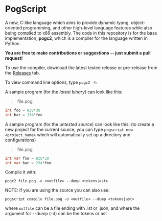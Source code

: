 # PogScript

A new, C-like language which aims to provide dynamic typng, object-oriented programming, and other high-level language features while also being compiled to x86 assembly. The code in this repository is for the base implementation, **pogc2**, which is a compiler for the language written in Python.

**You are free to make contributions or suggestions -- just submit a pull request!**

To use the compiler, download the latest tested release or pre-release from the [Releases](https://github.com/User0332/PogScript/releases) tab.

To view command line options, type ```pogc2 -h```

A sample program (for the *latest binary*) can look like this:

>file.pog
```cs
int foo = 838*38
int bar = 234*foo
```

A sample program (for the *untested source*) can look like this:
(to create a new project for the current source, you can type ```pogscript new <project_name>``` which will automatically set up a directory and configurations)

>file.pog
```cs
int var foo = 838*38
int var bar = 234*foo
```

Compile it with:
```console
pogc2 file.pog -o <outfile> --dump <tokens|ast>
```

NOTE: If you are using the source you can also use:
```console
pogscript compile file.pog -o <outfile> --dump <tokens|ast>
```

where ```outfile``` can be a file ending with .lst or .json, and where the argument for --dump (-d) can be the tokens or ast
